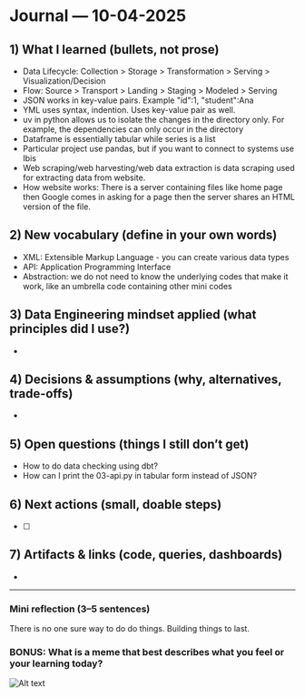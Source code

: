 # Journal — 10-04-2025

## 1) What I learned (bullets, not prose)
- Data Lifecycle: Collection > Storage > Transformation > Serving > Visualization/Decision
- Flow: Source > Transport > Landing > Staging > Modeled > Serving
- JSON works in key-value pairs. Example "id":1, "student":Ana
- YML uses syntax, indention. Uses key-value pair as well.
- uv in python allows us to isolate the changes in the directory only. For example, the dependencies can only occur in the directory
- Dataframe is essentially tabular while series is a list
- Particular project use pandas, but if you want to connect to systems use Ibis
- Web scraping/web harvesting/web data extraction is data scraping used for extracting data from website.
- How website works: There is a server containing files like home page then Google comes in asking for a page then the server shares an HTML version of the file.

## 2) New vocabulary (define in your own words)
- XML: Extensible Markup Language -  you can create various data types
- API: Application Programming Interface
- Abstraction: we do not need to know the underlying codes that make it work, like an umbrella code containing other mini codes

## 3) Data Engineering mindset applied (what principles did I use?)
- 

## 4) Decisions & assumptions (why, alternatives, trade-offs)
- 

## 5) Open questions (things I still don’t get)
- How to do data checking using dbt?
- How can I print the 03-api.py in tabular form instead of JSON?

## 6) Next actions (small, doable steps)
- [ ] 

## 7) Artifacts & links (code, queries, dashboards)
- 

---

### Mini reflection (3–5 sentences)
There is no one sure way to do do things.
Building things to last.

### BONUS: What is a meme that best describes what you feel or your learning today?

![Alt text](https://file.forms.app/sitefile/d-s-m-3.jpeg)
